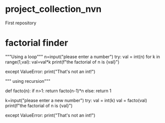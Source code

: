 # project_collection_nvn
First repository 

# factorial finder
"""Using a loop"""
n=input("please enter a number")
try:
   val = int(n)
   for k in range(1,val):
     val=val*k
   print(f"the factorial of n is {val}")

except ValueError:
   print("That's not an int!")

""" using recursion"""

def facto(n):
  if n>1:
    return facto(n-1)*n
  else:
    return 1

k=input("please enter a new number")
try:
   val = int(k)
   val = facto(val)
   print(f"the factorial of n is {val}")

except ValueError:
   print("That's not an int!")
